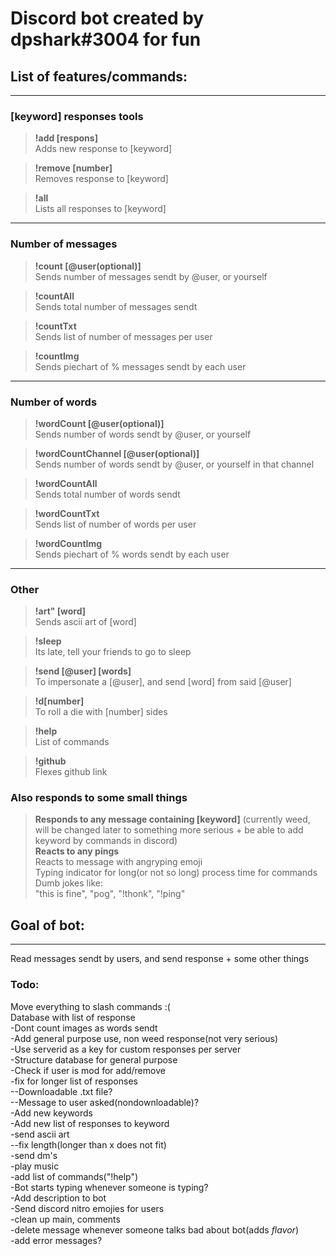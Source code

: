 # Discord bot created by dpshark#3004 for fun

## List of features/commands:
----------------------------

### [keyword] responses tools

>**!add [respons]**     
>   Adds new response to [keyword]   

>**!remove [number]**   
>    Removes response to [keyword]

>**!all**       
>   Lists all responses to [keyword]

----

### Number of messages

>**!count [@user(optional)]**      
>   Sends number of messages sendt by @user, or yourself

>**!countAll**      
>   Sends total number of messages sendt 

>**!countTxt**  
>   Sends list of number of messages per user    

>**!countImg**   
>   Sends piechart of % messages sendt by each user     

----

### Number of words

>**!wordCount [@user(optional)]**   
>   Sends number of words sendt by @user, or yourself

>**!wordCountChannel [@user(optional)]**    
>   Sends number of words sendt by @user, or yourself in that channel

>**!wordCountAll**      
>   Sends total number of words sendt 

>**!wordCountTxt**  
>   Sends list of number of words per user    

>**!wordCountImg**   
>   Sends piechart of % words sendt by each user 

----

### Other

>**!art" [word]**   
>   Sends ascii art of [word]

>**!sleep**     
>   Its late, tell your friends to go to sleep

>**!send [@user] [words]**      
>   To impersonate a [@user], and send [word] from said [@user] 

>**!d[number]**     
>   To roll a die with [number] sides

>**!help**  
>   List of commands

>**!github**    
>   Flexes github link
### Also responds to some small things

>**Responds to any message containing [keyword]**      (currently weed, will be changed later to something more serious + be able to add keyword by commands in discord)  
>**Reacts to any pings**  
>   Reacts to message with angryping emoji     
>Typing indicator for long(or not so long) process time for commands   
>Dumb jokes like:   
> "this is fine", "pog", "!thonk", "!ping"


## Goal of bot:
-----
Read messages sendt by users, and send response + some other things

### Todo:
Move everything to slash commands :(    
Database with list of response    
-Dont count images as words sendt  
-Add general purpose use, non weed response(not very serious)   
-Use serverid as a key for custom responses per server    
-Structure database for general purpose     
-Check if user is mod for add/remove    
-fix for longer list of responses   
--Downloadable .txt file?   
--Message to user asked(nondownloadable)?   
-Add new keywords   
-Add new list of responses to keyword    
-send ascii art     
--fix length(longer than x does not fit)    
-send dm's      
-play music     
-add list of commands("!help")      
-Bot starts typing whenever someone is typing?      
-Add description to bot     
-Send discord nitro emojies for users       
-clean up main, comments        
-delete message whenever someone talks bad about bot(adds *flavor*)     
-add error messages?
